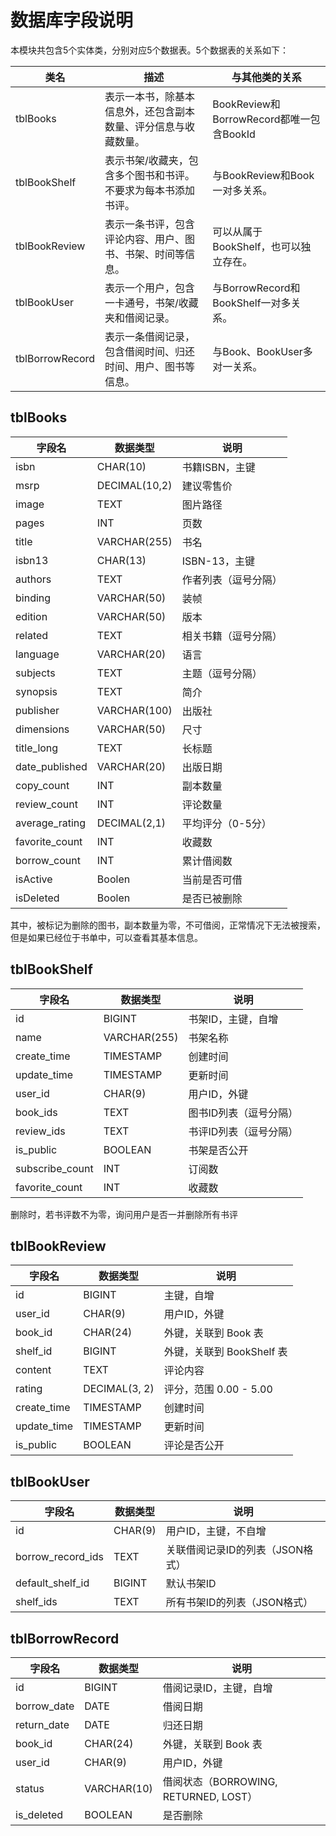 # 数据库字段说明

本模块共包含5个实体类，分别对应5个数据表。5个数据表的关系如下：

| 类名            | 描述                                                           | 与其他类的关系                           |
| --------------- | -------------------------------------------------------------- | ---------------------------------------- |
| tblBooks        | 表示一本书，除基本信息外，还包含副本数量、评分信息与收藏数量。 | BookReview和BorrowRecord都唯一包含BookId |
| tblBookShelf    | 表示书架/收藏夹，包含多个图书和书评。不要求为每本书添加书评。  | 与BookReview和Book一对多关系。           |
| tblBookReview   | 表示一条书评，包含评论内容、用户、图书、书架、时间等信息。     | 可以从属于BookShelf，也可以独立存在。    |
| tblBookUser     | 表示一个用户，包含一卡通号，书架/收藏夹和借阅记录。            | 与BorrowRecord和BookShelf一对多关系。    |
| tblBorrowRecord | 表示一条借阅记录，包含借阅时间、归还时间、用户、图书等信息。   | 与Book、BookUser多对一关系。             |

## tblBooks

| 字段名         | 数据类型      | 说明                 |
| -------------- | ------------- | -------------------- |
| isbn           | CHAR(10)      | 书籍ISBN，主键       |
| msrp           | DECIMAL(10,2) | 建议零售价           |
| image          | TEXT          | 图片路径             |
| pages          | INT           | 页数                 |
| title          | VARCHAR(255)  | 书名                 |
| isbn13         | CHAR(13)      | ISBN-13，主键        |
| authors        | TEXT          | 作者列表（逗号分隔） |
| binding        | VARCHAR(50)   | 装帧                 |
| edition        | VARCHAR(50)   | 版本                 |
| related        | TEXT          | 相关书籍（逗号分隔） |
| language       | VARCHAR(20)   | 语言                 |
| subjects       | TEXT          | 主题（逗号分隔）     |
| synopsis       | TEXT          | 简介                 |
| publisher      | VARCHAR(100)  | 出版社               |
| dimensions     | VARCHAR(50)   | 尺寸                 |
| title_long     | TEXT          | 长标题               |
| date_published | VARCHAR(20)   | 出版日期             |
| copy_count     | INT           | 副本数量             |
| review_count   | INT           | 评论数量             |
| average_rating | DECIMAL(2,1)  | 平均评分（0-5分）    |
| favorite_count | INT           | 收藏数               |
| borrow_count   | INT           | 累计借阅数           |
| isActive       | Boolen        | 当前是否可借         |
| isDeleted      | Boolen        | 是否已被删除         |

其中，被标记为删除的图书，副本数量为零，不可借阅，正常情况下无法被搜索，但是如果已经位于书单中，可以查看其基本信息。

## tblBookShelf

| 字段名          | 数据类型     | 说明                   |
| --------------- | ------------ | ---------------------- |
| id              | BIGINT       | 书架ID，主键，自增     |
| name            | VARCHAR(255) | 书架名称               |
| create_time     | TIMESTAMP    | 创建时间               |
| update_time     | TIMESTAMP    | 更新时间               |
| user_id         | CHAR(9)      | 用户ID，外键           |
| book_ids        | TEXT         | 图书ID列表（逗号分隔） |
| review_ids      | TEXT         | 书评ID列表（逗号分隔） |
| is_public       | BOOLEAN      | 书架是否公开           |
| subscribe_count | INT          | 订阅数                 |
| favorite_count  | INT          | 收藏数                 |

删除时，若书评数不为零，询问用户是否一并删除所有书评

## tblBookReview

| 字段名      | 数据类型      | 说明                      |
| ----------- | ------------- | ------------------------- |
| id          | BIGINT        | 主键，自增                |
| user_id     | CHAR(9)       | 用户ID，外键              |
| book_id     | CHAR(24)      | 外键，关联到 Book 表      |
| shelf_id    | BIGINT        | 外键，关联到 BookShelf 表 |
| content     | TEXT          | 评论内容                  |
| rating      | DECIMAL(3, 2) | 评分，范围 0.00 - 5.00    |
| create_time | TIMESTAMP     | 创建时间                  |
| update_time | TIMESTAMP     | 更新时间                  |
| is_public   | BOOLEAN       | 评论是否公开              |

## tblBookUser

| 字段名            | 数据类型 | 说明                             |
| ----------------- | -------- | -------------------------------- |
| id                | CHAR(9)  | 用户ID，主键，不自增             |
| borrow_record_ids | TEXT     | 关联借阅记录ID的列表（JSON格式） |
| default_shelf_id  | BIGINT   | 默认书架ID                       |
| shelf_ids         | TEXT     | 所有书架ID的列表（JSON格式）     |

## tblBorrowRecord

| 字段名      | 数据类型    | 说明                                  |
| ----------- | ----------- | ------------------------------------- |
| id          | BIGINT      | 借阅记录ID，主键，自增                |
| borrow_date | DATE        | 借阅日期                              |
| return_date | DATE        | 归还日期                              |
| book_id     | CHAR(24)    | 外键，关联到 Book 表                  |
| user_id     | CHAR(9)     | 用户ID，外键                          |
| status      | VARCHAR(10) | 借阅状态（BORROWING, RETURNED, LOST） |
| is_deleted  | BOOLEAN     | 是否删除                              |
